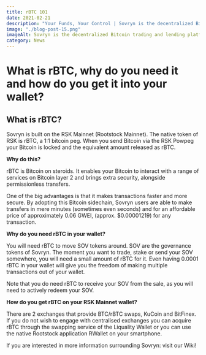 ```yaml
---
title: rBTC 101
date: 2021-02-21
description: "Your Funds, Your Control | Sovryn is the decentralized Bitcoin trading and lending platform"
image: "./blog-post-15.png"
imageAlt: Sovryn is the decentralized Bitcoin trading and lending platform.
category: News
---
```


# What is rBTC, why do you need it and how do you get it into your wallet?

## What is rBTC?

Sovryn is built on the RSK Mainnet (Rootstock Mainnet). The native token of RSK is rBTC, a 1:1 bitcoin peg. When you send Bitcoin via the RSK Powpeg your Bitcoin is locked and the equivalent amount released as rBTC.

**Why do this?**

rBTC is Bitcoin on steroids. It enables your Bitcoin to interact with a range of services on Bitcoin layer 2 and brings extra security, alongside permissionless transfers.

One of the big advantages is that it makes transactions faster and more secure. By adopting this Bitcoin sidechain, Sovryn users are able to make transfers in mere minutes (sometimes even seconds) and for an affordable price of approximately 0.06 GWEI, (approx. $0.00001219) for any transaction.


**Why do you need rBTC in your wallet?**

You will need rBTC to move SOV tokens around. SOV are the governance tokens of Sovryn. The moment you want to trade, stake or send your SOV somewhere, you will need a small amount of rBTC for it. Even having 0.0001 rBTC in your wallet will give you the freedom of making multiple transactions out of your wallet.


Note that you do need rBTC to receive your SOV from the sale, as you will need to actively redeem your SOV.


**How do you get rBTC on your RSK Mainnet wallet?**

There are 2 exchanges that provide BTC/rBTC swaps, KuCoin and BitFinex. If you do not wish to engage with centralised exchanges you can acquire rBTC through the swapping service of the Liquality Wallet or you can use the native Rootstock application RWallet on your smartphone.


If you are interested in more information surrounding Sovryn: visit our Wiki!
